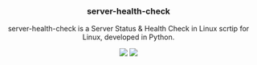 <h3 align="center">server-health-check</h3>
<p align="center">server-health-check is a Server Status & Health Check in Linux scrtip for Linux, developed in Python.</p>

<p align="center">
<a href="https://github.com/pablomenino/server-health-check/releases"><img src="https://img.shields.io/github/release/pablomenino/server-health-check.svg"></a>
<a href="./LICENSE"><img src="https://img.shields.io/github/license/pablomenino/server-health-check.svg"></a>
</p>
